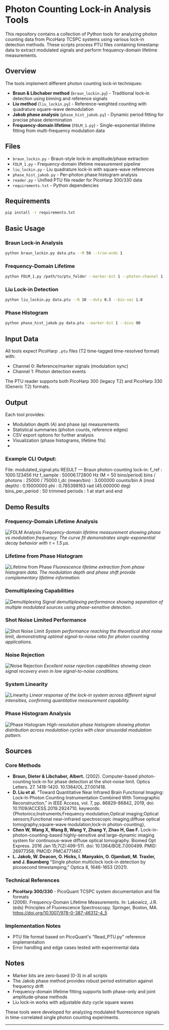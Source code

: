 # Photon Counting Lock-in Analysis Tools

This repository contains a collection of Python tools for analyzing photon counting data from PicoHarp TCSPC systems using various lock-in detection methods. These scripts process PTU files containing timestamp data to extract modulated signals and perform frequency-domain lifetime measurements.

## Overview

The tools implement different photon counting lock-in techniques:

- **Braun & Libchaber method** (`braun_lockin.py`) - Traditional lock-in detection using binning and reference signals
- **Liu method** (`liu_lockin.py`) - Reference-weighted counting with quadrature square-wave demodulation  
- **Jakob phase analysis** (`phase_hist_jakob.py`) - Dynamic period fitting for precise phase determination
- **Frequency-domain lifetime** (`FDLM_1.py`) - Single-exponential lifetime fitting from multi-frequency modulation data

## Files

- `braun_lockin.py` - Braun-style lock-in amplitude/phase extraction
- `FDLM_1.py` - Frequency-domain lifetime measurement pipeline
- `liu_lockin.py` - Liu quadrature lock-in with square-wave references
- `phase_hist_jakob.py` - Per-photon phase histogram analysis
- `reader.py` - Unified PTU file reader for PicoHarp 300/330 data
- `requirements.txt` - Python dependencies

## Requirements

```bash
pip install -r requirements.txt
```

## Basic Usage

### Braun Lock-in Analysis
```bash
python braun_lockin.py data.ptu --M 50 --trim-ends 1
```

### Frequency-Domain Lifetime
```bash
python FDLM_1.py /path/to/ptu_folder --marker-bit 1 --photon-channel 1 --N 10
```

### Liu Lock-in Detection  
```bash
python liu_lockin.py data.ptu --N 10 --duty 0.5 --bin-sec 1.0
```

### Phase Histogram
```bash
python phase_hist_jakob.py data.ptu --marker-bit 1 --bins 90
```

## Input Data

All tools expect PicoHarp `.ptu` files (T2 time-tagged time-resolved format) with:
- Channel 0: Reference/marker signals (modulation sync)
- Channel 1: Photon detection events

The PTU reader supports both PicoHarp 300 (legacy T2) and PicoHarp 330 (Generic T2) formats.

## Output

Each tool provides:
- Modulation depth (A) and phase (φ) measurements
- Statistical summaries (photon counts, reference edges)
- CSV export options for further analysis
- Visualization (phase histograms, lifetime fits)
- 
### Example CLI Output:

File: modulated_signal.ptu
RESULT — Braun photon-counting lock-in:
  f_ref            : 1000.123456 Hz
  f_sample         : 50006.172800 Hz   (M = 50 bins/period)
  bins / photons   : 25000 / 75000
  I_dc (mean/bin)  : 3.000000 counts/bin
  A (mod depth)    : 0.15000000
  phi              : 0.785398163 rad  (45.000000 deg)
  bins_per_period  : 50
  trimmed periods  : 1 at start and end

## Demo Results

### Frequency-Domain Lifetime Analysis
![FDLM Analysis](demo/fdlm_curve.png)
*Frequency-domain lifetime measurement showing phase vs modulation frequency. The curve fit demonstrates single-exponential decay behavior with τ =  1.5 μs.*

### Lifetime from Phase Histogram
![Lifetime from Phase](demo/lifetime_phase_histogram.png)
*Fluorescence lifetime extraction from phase histogram data. The modulation depth and phase shift provide complementary lifetime information.*

### Demultiplexing Capabilities
![Demultiplexing](demo/demultiplexing.png)
*Signal demultiplexing performance showing separation of multiple modulated sources using phase-sensitive detection.*

### Shot Noise Limited Performance
![Shot Noise Limit](demo/shot_noise_limit.png)
*System performance reaching the theoretical shot noise limit, demonstrating optimal signal-to-noise ratio for photon counting applications.*

### Noise Rejection
![Noise Rejection](demo/noise_rejection.png)
*Excellent noise rejection capabilities showing clean signal recovery even in low signal-to-noise conditions.*

### System Linearity
![Linearity](demo/linearity.png)
*Linear response of the lock-in system across different signal intensities, confirming quantitative measurement capability.*

### Phase Histogram Analysis
![Phase Histogram](demo/phase_histogram.png)
*High-resolution phase histogram showing photon distribution across modulation cycles with clear sinusoidal modulation pattern.*

## Sources

### Core Methods
- **Braun, Dieter & Libchaber, Albert.** (2002). Computer-based photon-counting lock-in for phase detection at the shot-noise limit. Optics Letters. 27. 1418-1420. 10.1364/OL.27.001418. 
- **D. Liu et al.** "Toward Quantitative Near Infrared Brain Functional Imaging: Lock-In Photon Counting Instrumentation Combined With Tomographic Reconstruction," in IEEE Access, vol. 7, pp. 86829-86842, 2019, doi: 10.1109/ACCESS.2019.2924710.
keywords: {Photonics;Instruments;Frequency modulation;Optical imaging;Optical sensors;Functional near-infrared spectroscopic imaging;diffuse optical tomography;square-wave modulation;lock-in photon-counting},
- **Chen W, Wang X, Wang B, Wang Y, Zhang Y, Zhao H, Gao F.** Lock-in-photon-counting-based highly-sensitive and large-dynamic imaging system for continuous-wave diffuse optical tomography. Biomed Opt Express. 2016 Jan 15;7(2):499-511. doi: 10.1364/BOE.7.000499. PMID: 26977358; PMCID: PMC4771467.
- **L. Jakob, W. Deacon, O. Hicks, I. Manyakin, O. Ojambati, M. Traxler, and J. Baumberg** "Single photon multiclock lock-in detection by picosecond timestamping," Optica  8, 1646-1653 (2021).

### Technical References
- **PicoHarp 300/330** - PicoQuant TCSPC system documentation and file formats
- (2006). Frequency-Domain Lifetime Measurements. In: Lakowicz, J.R. (eds) Principles of Fluorescence Spectroscopy. Springer, Boston, MA. https://doi.org/10.1007/978-0-387-46312-4_5

### Implementation Notes
- PTU file format based on PicoQuant's "Read_PTU.py" reference implementation
- Error handling and edge cases tested with experimental data

## Notes
- Marker bits are zero-based (0-3) in all scripts
- The Jakob phase method provides robust period estimation against frequency drift
- Frequency-domain lifetime fitting supports both phase-only and joint amplitude-phase methods
- Liu lock-in works with adjustable duty cycle square waves

These tools were developed for analyzing modulated fluorescence signals in time-correlated single photon counting experiments.

---
